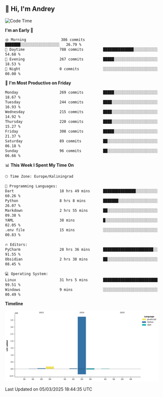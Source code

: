 ## 👋 Hi, I'm Andrey

<!--START_SECTION:waka-->
![Code Time](http://img.shields.io/badge/Code%20Time-819%20hrs%2046%20mins-blue)

**I'm an Early 🐤** 

```text
🌞 Morning                386 commits         ███████░░░░░░░░░░░░░░░░░░   26.79 % 
🌆 Daytime                788 commits         ██████████████░░░░░░░░░░░   54.68 % 
🌃 Evening                267 commits         █████░░░░░░░░░░░░░░░░░░░░   18.53 % 
🌙 Night                  0 commits           ░░░░░░░░░░░░░░░░░░░░░░░░░   00.00 % 
```
📅 **I'm Most Productive on Friday** 

```text
Monday                   269 commits         █████░░░░░░░░░░░░░░░░░░░░   18.67 % 
Tuesday                  244 commits         ████░░░░░░░░░░░░░░░░░░░░░   16.93 % 
Wednesday                215 commits         ████░░░░░░░░░░░░░░░░░░░░░   14.92 % 
Thursday                 220 commits         ████░░░░░░░░░░░░░░░░░░░░░   15.27 % 
Friday                   308 commits         █████░░░░░░░░░░░░░░░░░░░░   21.37 % 
Saturday                 89 commits          ██░░░░░░░░░░░░░░░░░░░░░░░   06.18 % 
Sunday                   96 commits          ██░░░░░░░░░░░░░░░░░░░░░░░   06.66 % 
```


📊 **This Week I Spent My Time On** 

```text
🕑︎ Time Zone: Europe/Kaliningrad

💬 Programming Languages: 
Dart                     18 hrs 49 mins      ███████████████░░░░░░░░░░   60.26 % 
Python                   8 hrs 8 mins        ███████░░░░░░░░░░░░░░░░░░   26.07 % 
Markdown                 2 hrs 55 mins       ██░░░░░░░░░░░░░░░░░░░░░░░   09.38 % 
YAML                     38 mins             █░░░░░░░░░░░░░░░░░░░░░░░░   02.05 % 
.env file                15 mins             ░░░░░░░░░░░░░░░░░░░░░░░░░   00.83 % 

🔥 Editors: 
PyCharm                  28 hrs 36 mins      ███████████████████████░░   91.55 % 
Obsidian                 2 hrs 38 mins       ██░░░░░░░░░░░░░░░░░░░░░░░   08.45 % 

💻 Operating System: 
Linux                    31 hrs 5 mins       █████████████████████████   99.51 % 
Windows                  9 mins              ░░░░░░░░░░░░░░░░░░░░░░░░░   00.49 % 
```

**Timeline**

![Lines of Code chart](https://raw.githubusercontent.com/Mist3s/Mist3s/main/assets/bar_graph.png)


 Last Updated on 05/03/2025 18:44:35 UTC
<!--END_SECTION:waka-->

